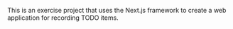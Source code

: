 This is an exercise project that uses the Next.js framework to create a web application for recording TODO items.